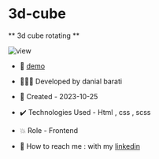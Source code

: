 # 3d-cube

** 3d cube rotating **

![view](https://github.com/danial-barati/cube/assets/104683176/986f8243-e2c1-477e-a5b1-e8413cef8a5e)

- 🔗 [demo](https://danial-barati.github.io/cube/)

- 👩🏻‍💻 Developed by danial barati

- 📆 Created - 2023-10-25

- ✔️ Technologies Used - Html , css , scss

- 💥 Role - Frontend

- 📲 How to reach me : with my [linkedin](https://www.linkedin.com/in/danial-barati-0a9804291/)
